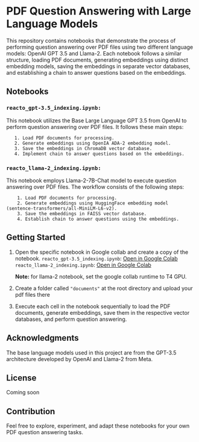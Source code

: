 
# PDF Question Answering with Large Language Models  
This repository contains notebooks that demonstrate the process of performing question answering over PDF files using two different language models: OpenAI GPT 3.5 and Llama-2. Each notebook follows a similar structure, loading PDF documents, generating embeddings using distinct embedding models, saving the embeddings in separate vector databases, and establishing a chain to answer questions based on the embeddings.  

## Notebooks
### `reacto_gpt-3.5_indexing.ipynb:`
This notebook utilizes the Base Large Language GPT 3.5 from OpenAI to perform question answering over PDF files. It follows these main steps:  
```
   1. Load PDF documents for processing.
   2. Generate embeddings using OpenIA ADA-2 embedding model.
   3. Save the embeddings in ChromaDB vector database.
   4. Implement chain to answer questions based on the embeddings.
```

### `reacto_llama-2_indexing.ipynb:` 
This notebook employs Llama-2-7B-Chat model to execute question answering over PDF files. The workflow consists of the following steps:
```
    1. Load PDF documents for processing.
    2. Generate embeddings using HuggingFace embedding model (sentence-transformers/all-MiniLM-L6-v2).
    3. Save the embeddings in FAISS vector database.
    4. Establish chain to answer questions using the embeddings.
```

## Getting Started
1. Open the specific notebook in Google collab and create a copy of the notebook.
   `reacto_gpt-3.5_indexing.ipynb`: [Open in Google Colab](https://drive.google.com/file/d/1mzTwoIsTDIyckkZqhrt1_wVD83wXIbM2/view?usp=sharing)  
   `reacto_llama-2_indexing.ipynb`: [Open in Google Colab](https://drive.google.com/file/d/1qxJPUB0da6nKar0aKnU4dLUqgT5a7sJM/view?usp=sharing)

   **Note:** for llama-2 notebook, set the google collab runtime to T4 GPU.
   
2. Create a folder called `"documents"` at the root directory and upload your pdf files there

3. Execute each cell in the notebook sequentially to load the PDF documents, generate embeddings, save them in the respective vector databases, and perform question answering.

## Acknowledgments
The base language models used in this project are from the GPT-3.5 architecture developed by OpenAI and Llama-2 from Meta.  

## License
Coming soon

## Contribution
Feel free to explore, experiment, and adapt these notebooks for your own PDF question answering tasks.